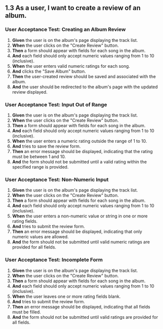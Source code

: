 ## 1.3 As a user, I want to create a review of an album.

### User Acceptance Test: Creating an Album Review

1. **Given** the user is on the album's page displaying the track list.
2. **When** the user clicks on the "Create Review" button.
3. **Then** a form should appear with fields for each song in the album.
4. **And** each field should only accept numeric values ranging from 1 to 10 (inclusive).
5. **When** the user enters valid numeric ratings for each song.
6. **And** clicks the "Save Album" button.
7. **Then** the user-created review should be saved and associated with the album.
8. **And** the user should be redirected to the album's page with the updated review displayed.

### User Acceptance Test: Input Out of Range

1. **Given** the user is on the album's page displaying the track list.
2. **When** the user clicks on the "Create Review" button.
3. **Then** a form should appear with fields for each song in the album.
4. **And** each field should only accept numeric values ranging from 1 to 10 (inclusive).
5. **When** the user enters a numeric rating outside the range of 1 to 10.
6. **And** tries to save the review form.
7. **Then** an error message should be displayed, indicating that the rating must be between 1 and 10.
8. **And** the form should not be submitted until a valid rating within the specified range is provided.


### User Acceptance Test: Non-Numeric Input 

1. **Given** the user is on the album's page displaying the track list.
2. **When** the user clicks on the "Create Review" button.
3. **Then** a form should appear with fields for each song in the album.
4. **And** each field should only accept numeric values ranging from 1 to 10 (inclusive).
5. **When** the user enters a non-numeric value or string in one or more rating fields.
6. **And** tries to submit the review form.
7. **Then** an error message should be displayed, indicating that only numeric values are allowed.
8. **And** the form should not be submitted until valid numeric ratings are provided for all fields.

### User Acceptance Test: Incomplete Form

1. **Given** the user is on the album's page displaying the track list.
2. **When** the user clicks on the "Create Review" button.
3. **Then** a form should appear with fields for each song in the album.
4. **And** each field should only accept numeric values ranging from 1 to 10 (inclusive).
5. **When** the user leaves one or more rating fields blank.
6. **And** tries to submit the review form.
7. **Then** an error message should be displayed, indicating that all fields must be filled.
8. **And** the form should not be submitted until valid ratings are provided for all fields.
